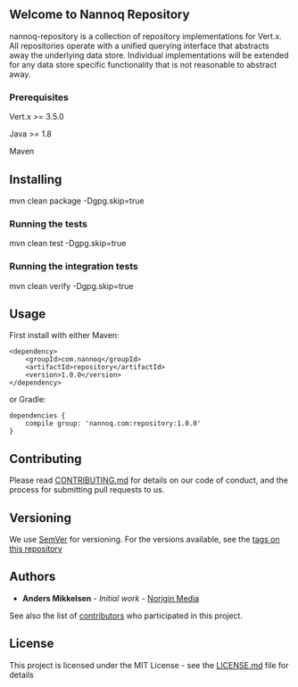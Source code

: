 ## Welcome to Nannoq Repository

nannoq-repository is a collection of repository implementations for Vert.x. All repositories operate with a unified querying interface that abstracts away the underlying data store. Individual implementations will be extended for any data store specific functionality that is not reasonable to abstract away.

### Prerequisites

Vert.x >= 3.5.0

Java >= 1.8

Maven

## Installing

mvn clean package -Dgpg.skip=true

### Running the tests

mvn clean test -Dgpg.skip=true

### Running the integration tests

mvn clean verify -Dgpg.skip=true

## Usage

First install with either Maven:

```
<dependency>
    <groupId>com.nannoq</groupId>
    <artifactId>repository</artifactId>
    <version>1.0.0</version>
</dependency>
```

or Gradle:

```
dependencies {
    compile group: 'nannoq.com:repository:1.0.0'
}
```

## Contributing

Please read [CONTRIBUTING.md](https://github.com/mikand13/nannoq-repository/blob/master/CONTRIBUTING.md) for details on our code of conduct, and the process for submitting pull requests to us.

## Versioning

We use [SemVer](http://semver.org/) for versioning. For the versions available, see the [tags on this repository](https://github.com/mikand13/nannoq-repository/tags)

## Authors

* **Anders Mikkelsen** - *Initial work* - [Norigin Media](http://noriginmedia.com/)

See also the list of [contributors](https://github.com/mikand13/nannoq-repository/contributors) who participated in this project.

## License

This project is licensed under the MIT License - see the [LICENSE.md](https://github.com/mikand13/nannoq-repository/blob/master/LICENSE) file for details
